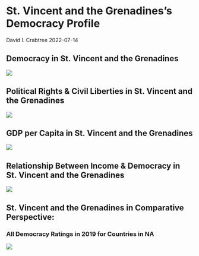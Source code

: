 St. Vincent and the Grenadines’s Democracy Profile
================
David I. Crabtree
2022-07-14

## Democracy in St. Vincent and the Grenadines

![](C:\Users\David\Desktop\PROGRA~1\FILESA~1\DEMOCR~1\reports\ST0EF0~1.VIN/figure-gfm/Demscore-1.png)<!-- -->

## Political Rights & Civil Liberties in St. Vincent and the Grenadines

![](C:\Users\David\Desktop\PROGRA~1\FILESA~1\DEMOCR~1\reports\ST0EF0~1.VIN/figure-gfm/Political%20Rights%20&%20Civil%20Libs-1.png)<!-- -->

## GDP per Capita in St. Vincent and the Grenadines

![](C:\Users\David\Desktop\PROGRA~1\FILESA~1\DEMOCR~1\reports\ST0EF0~1.VIN/figure-gfm/GDP%20per%20Capita-1.png)<!-- -->

## Relationship Between Income & Democracy in St. Vincent and the Grenadines

![](C:\Users\David\Desktop\PROGRA~1\FILESA~1\DEMOCR~1\reports\ST0EF0~1.VIN/figure-gfm/Income%20&%20Dem-1.png)<!-- -->

## St. Vincent and the Grenadines in Comparative Perspective:

### All Democracy Ratings in 2019 for Countries in NA

![](C:\Users\David\Desktop\PROGRA~1\FILESA~1\DEMOCR~1\reports\ST0EF0~1.VIN/figure-gfm/Democracy%20in%20Comparative%20Perspective-1.png)<!-- -->
